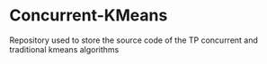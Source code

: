 # Concurrent-KMeans
Repository used to store the source code of the TP concurrent and traditional kmeans algorithms
